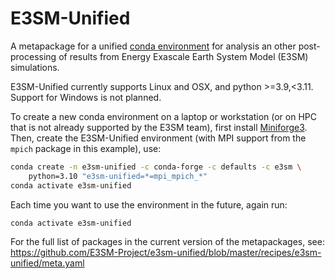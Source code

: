 # E3SM-Unified

A metapackage for a unified
[conda environment](https://conda.io/projects/conda/en/latest/user-guide/tasks/manage-environments.html)
for analysis an other post-processing of results from Energy Exascale Earth
System Model (E3SM) simulations.

E3SM-Unified currently supports Linux and OSX, and python >=3.9,<3.11.
Support for Windows is not planned.

To create a new conda environment on a laptop or workstation (or on
HPC that is not already supported by the E3SM team), first install
[Miniforge3](https://github.com/conda-forge/miniforge#miniforge3).  Then,
create the E3SM-Unified environment (with MPI support from the `mpich` package
in this example), use:
```bash
conda create -n e3sm-unified -c conda-forge -c defaults -c e3sm \
    python=3.10 "e3sm-unified=*=mpi_mpich_*"
conda activate e3sm-unified
```
Each time you want to use the environment in the future, again run:
```bash
conda activate e3sm-unified
```

For the full list of packages in the current version of the metapackages, see:
https://github.com/E3SM-Project/e3sm-unified/blob/master/recipes/e3sm-unified/meta.yaml
